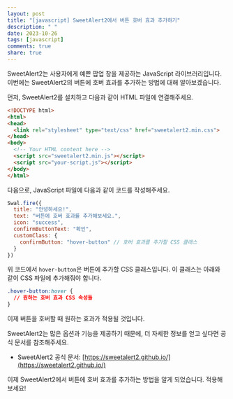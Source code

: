 ```yaml
---
layout: post
title: "[javascript] SweetAlert2에서 버튼 호버 효과 추가하기"
description: " "
date: 2023-10-26
tags: [javascript]
comments: true
share: true
---
```


SweetAlert2는 사용자에게 예쁜 팝업 창을 제공하는 JavaScript 라이브러리입니다. 이번에는 SweetAlert2의 버튼에 호버 효과를 추가하는 방법에 대해 알아보겠습니다.

먼저, SweetAlert2를 설치하고 다음과 같이 HTML 파일에 연결해주세요.

```html
<!DOCTYPE html>
<html>
<head>
  <link rel="stylesheet" type="text/css" href="sweetalert2.min.css">
</head>
<body>
  <!-- Your HTML content here -->
  <script src="sweetalert2.min.js"></script>
  <script src="your-script.js"></script>
</body>
</html>
```

다음으로, JavaScript 파일에 다음과 같이 코드를 작성해주세요.

```javascript
Swal.fire({
  title: "안녕하세요!",
  text: "버튼에 호버 효과를 추가해보세요.",
  icon: "success",
  confirmButtonText: "확인",
  customClass: {
    confirmButton: "hover-button" // 호버 효과를 추가할 CSS 클래스
  }
})
```

위 코드에서 `hover-button`은 버튼에 추가할 CSS 클래스입니다. 이 클래스는 아래와 같이 CSS 파일에 추가해줘야 합니다.

```css
.hover-button:hover {
  // 원하는 호버 효과 CSS 속성들
}
```

이제 버튼을 호버할 때 원하는 효과가 적용될 것입니다.

SweetAlert2는 많은 옵션과 기능을 제공하기 때문에, 더 자세한 정보를 얻고 싶다면 공식 문서를 참조해주세요.

- SweetAlert2 공식 문서: [https://sweetalert2.github.io/](https://sweetalert2.github.io/)

이제 SweetAlert2에서 버튼에 호버 효과를 추가하는 방법을 알게 되었습니다. 적용해보세요!